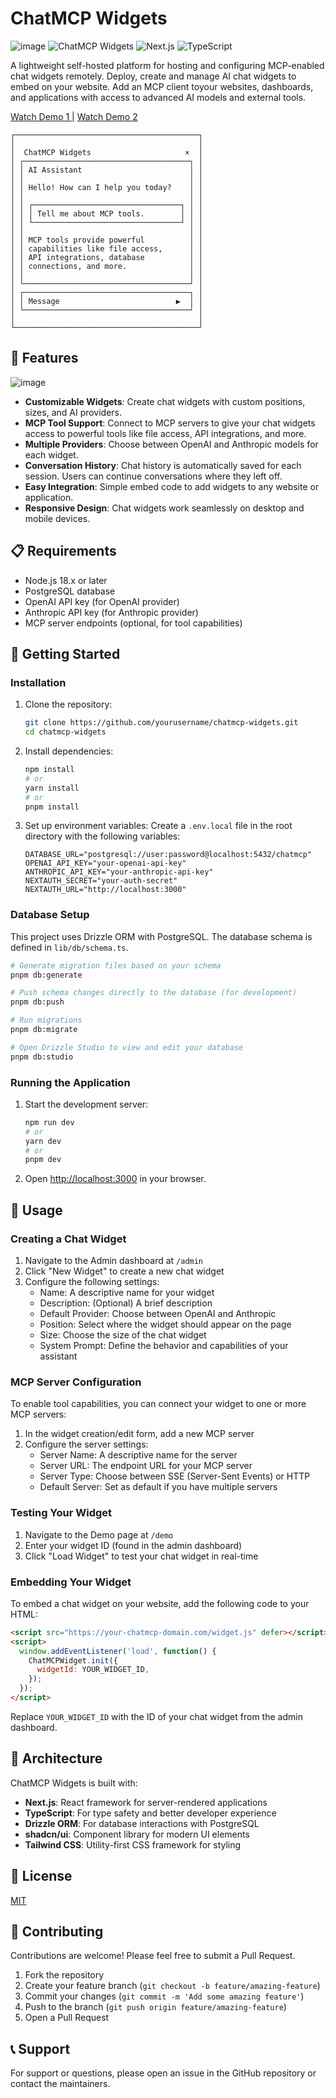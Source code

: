 # ChatMCP Widgets
![image](https://github.com/user-attachments/assets/589bd755-491c-4dfb-bfaf-56d9a7cd155e)
![ChatMCP Widgets](https://img.shields.io/badge/ChatMCP-Widgets-blue?style=for-the-badge)
![Next.js](https://img.shields.io/badge/Next.js-15-black?style=for-the-badge&logo=next.js)
![TypeScript](https://img.shields.io/badge/TypeScript-5-blue?style=for-the-badge&logo=typescript)

A lightweight self-hosted platform for hosting and configuring MCP-enabled chat widgets remotely. Deploy, create and manage AI chat widgets to embed on your website. Add an MCP client toyour websites, dashboards, and applications with access to advanced AI models and external tools.

[Watch Demo 1 ](https://stream.new/v/CvQxjzLQ66402W90000neGB7YxAPIdRMxRspzQkO9hRwNI) | 
[Watch Demo 2 ](https://stream.new/v/CvQxjzLQ66402W90000neGB7YxAPIdRMxRspzQkO9hRwNI) 
```
┌─────────────────────────────────────────┐
│                                         │
│  ChatMCP Widgets                     ×  │
│ ┌─────────────────────────────────────┐ │
│ │ AI Assistant                        │ │
│ │                                     │ │
│ │ Hello! How can I help you today?    │ │
│ │                                     │ │
│ │ ┌─────────────────────────────────┐ │ │
│ │ │ Tell me about MCP tools.        │ │ │
│ │ └─────────────────────────────────┘ │ │
│ │                                     │ │
│ │ MCP tools provide powerful          │ │
│ │ capabilities like file access,      │ │
│ │ API integrations, database          │ │
│ │ connections, and more.              │ │
│ │                                     │ │
│ └─────────────────────────────────────┘ │
│ ┌─────────────────────────────────────┐ │
│ │ Message                          ▶  │ │
│ └─────────────────────────────────────┘ │
│                                         │
└─────────────────────────────────────────┘
```

## 🌟 Features
![image](https://github.com/user-attachments/assets/ca477edb-a265-4c60-ac7c-053368b515fa)

- **Customizable Widgets**: Create chat widgets with custom positions, sizes, and AI providers.
- **MCP Tool Support**: Connect to MCP servers to give your chat widgets access to powerful tools like file access, API integrations, and more.
- **Multiple Providers**: Choose between OpenAI and Anthropic models for each widget.
- **Conversation History**: Chat history is automatically saved for each session. Users can continue conversations where they left off.
- **Easy Integration**: Simple embed code to add widgets to any website or application.
- **Responsive Design**: Chat widgets work seamlessly on desktop and mobile devices.

## 📋 Requirements

- Node.js 18.x or later
- PostgreSQL database
- OpenAI API key (for OpenAI provider)
- Anthropic API key (for Anthropic provider)
- MCP server endpoints (optional, for tool capabilities)

## 🚀 Getting Started

### Installation

1. Clone the repository:
   ```bash
   git clone https://github.com/yourusername/chatmcp-widgets.git
   cd chatmcp-widgets
   ```

2. Install dependencies:
   ```bash
   npm install
   # or
   yarn install
   # or
   pnpm install
   ```

3. Set up environment variables:
   Create a `.env.local` file in the root directory with the following variables:
   ```
   DATABASE_URL="postgresql://user:password@localhost:5432/chatmcp"
   OPENAI_API_KEY="your-openai-api-key"
   ANTHROPIC_API_KEY="your-anthropic-api-key"
   NEXTAUTH_SECRET="your-auth-secret"
   NEXTAUTH_URL="http://localhost:3000"
   ```

### Database Setup

This project uses Drizzle ORM with PostgreSQL. The database schema is defined in `lib/db/schema.ts`.

```bash
# Generate migration files based on your schema
pnpm db:generate

# Push schema changes directly to the database (for development)
pnpm db:push

# Run migrations
pnpm db:migrate

# Open Drizzle Studio to view and edit your database
pnpm db:studio
```

### Running the Application

1. Start the development server:
   ```bash
   npm run dev
   # or
   yarn dev
   # or
   pnpm dev
   ```

2. Open [http://localhost:3000](http://localhost:3000) in your browser.

## 🧰 Usage

### Creating a Chat Widget

1. Navigate to the Admin dashboard at `/admin`
2. Click "New Widget" to create a new chat widget
3. Configure the following settings:
   - Name: A descriptive name for your widget
   - Description: (Optional) A brief description
   - Default Provider: Choose between OpenAI and Anthropic
   - Position: Select where the widget should appear on the page
   - Size: Choose the size of the chat widget
   - System Prompt: Define the behavior and capabilities of your assistant

### MCP Server Configuration

To enable tool capabilities, you can connect your widget to one or more MCP servers:

1. In the widget creation/edit form, add a new MCP server
2. Configure the server settings:
   - Server Name: A descriptive name for the server
   - Server URL: The endpoint URL for your MCP server
   - Server Type: Choose between SSE (Server-Sent Events) or HTTP
   - Default Server: Set as default if you have multiple servers

### Testing Your Widget

1. Navigate to the Demo page at `/demo`
2. Enter your widget ID (found in the admin dashboard)
3. Click "Load Widget" to test your chat widget in real-time

### Embedding Your Widget

To embed a chat widget on your website, add the following code to your HTML:

```html
<script src="https://your-chatmcp-domain.com/widget.js" defer></script>
<script>
  window.addEventListener('load', function() {
    ChatMCPWidget.init({
      widgetId: YOUR_WIDGET_ID,
    });
  });
</script>
```

Replace `YOUR_WIDGET_ID` with the ID of your chat widget from the admin dashboard.

## 🧩 Architecture

ChatMCP Widgets is built with:

- **Next.js**: React framework for server-rendered applications
- **TypeScript**: For type safety and better developer experience
- **Drizzle ORM**: For database interactions with PostgreSQL
- **shadcn/ui**: Component library for modern UI elements
- **Tailwind CSS**: Utility-first CSS framework for styling

## 📝 License

[MIT](LICENSE)

## 🤝 Contributing

Contributions are welcome! Please feel free to submit a Pull Request.

1. Fork the repository
2. Create your feature branch (`git checkout -b feature/amazing-feature`)
3. Commit your changes (`git commit -m 'Add some amazing feature'`)
4. Push to the branch (`git push origin feature/amazing-feature`)
5. Open a Pull Request

## 📞 Support

For support or questions, please open an issue in the GitHub repository or contact the maintainers.

